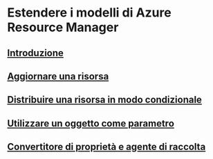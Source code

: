 # Estendere i modelli di Azure Resource Manager

## [Introduzione](./index.md)

## [Aggiornare una risorsa](./update-resource.md)

## [Distribuire una risorsa in modo condizionale](./conditional-deploy.md)

## [Utilizzare un oggetto come parametro](./objects-as-parameters.md)

## [Convertitore di proprietà e agente di raccolta](./collector.md)
